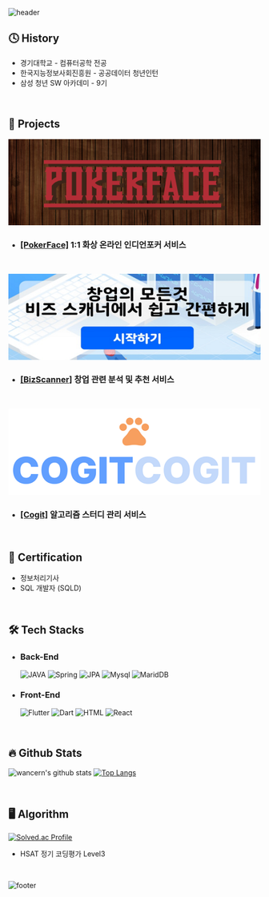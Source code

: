 ![header](https://capsule-render.vercel.app/api?type=waving&color=gradient&height=250&section=header&text=HyeonGu%20Lee&fontSize=30)


## 🕓 History

- 경기대학교 - 컴퓨터공학 전공
- 한국지능정보사회진흥원 - 공공데이터 청년인턴
- 삼성 청년 SW 아카데미 - 9기

<br/>

## 📝 Projects
[![image](https://github.com/wancern/wancern/blob/main/assets/pokerface.png)](https://github.com/wancern/Pokerface)

- ### [[PokerFace]](https://github.com/wancern/Pokerface) 1:1 화상 온라인 인디언포커 서비스

<br/>

[![image](https://github.com/wancern/wancern/blob/main/assets/bizscanner.png)](https://github.com/wancern/Bizscanner)

- ### [[BizScanner]](https://github.com/wancern/Bizscanner) 창업 관련 분석 및 추천 서비스

<br/>

[![image](https://github.com/wancern/wancern/blob/main/assets/Cogit.png)](https://github.com/wancern/Cogit)

- ### [[Cogit]](https://github.com/wancern/Cogit) 알고리즘 스터디 관리 서비스

<br/>

## 📖 Certification

- 정보처리기사
- SQL 개발자 (SQLD)

<br/>

## 🛠 Tech Stacks
	
- ### Back-End
	![JAVA](https://img.shields.io/badge/Java-7952B3?style=for-the-badge)
	![Spring](https://img.shields.io/badge/Spring-6DB33F?style=for-the-badge&logo=Spring&logoColor=white)
	![JPA](https://img.shields.io/badge/JPA-007396?style=for-the-badge&logo=Java&logoColor=white)
	![Mysql](https://img.shields.io/badge/Mysql-E6B91E.svg?style=for-the-badge&logo=MySql&logoColor=white)
	![MaridDB](https://img.shields.io/badge/mariaDB-003545?style=for-the-badge&logo=mariaDB&logoColor=white)

- ### Front-End
	![Flutter](https://img.shields.io/badge/Flutter-006600?style=for-the-badge&logo=Flutter&logoColor=white)
  	![Dart](https://img.shields.io/badge/Dart-F46D01?style=for-the-badge&logo=Dart&logoColor=white)
  	![HTML](https://img.shields.io/badge/HTML-E34F26?style=for-the-badge&logo=HTML5&logoColor=white)
	![React](https://img.shields.io/badge/react-61DAFB.svg?&style=for-the-badge&logo=react&logoColor=white)

<br/>

## 🔥 Github Stats 

![wancern's github stats](https://github-readme-stats.vercel.app/api?username=wancern&show_icons=true&theme=dark)
[![Top Langs](https://github-readme-stats.vercel.app/api/top-langs/?username=wancern&show_icons=true&hide_border=true&title_color=00EEFF&text_color=FFFFFF&bg_color=000000&icon_color=004386&layout=compact)](https://github.com/anuraghazra/github-readme-stats)

<br/>

## 🖥️ Algorithm 
	
[![Solved.ac Profile](http://mazassumnida.wtf/api/v2/generate_badge?boj=wancern)](https://solved.ac/wancern/)

- HSAT 정기 코딩평가 Level3
<br/>


![footer](https://capsule-render.vercel.app/api?type=waving&color=gradient&height=200&section=footer)

